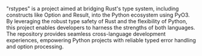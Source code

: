 "rstypes" is a project aimed at bridging Rust's type system, including constructs like Option and Result, into the Python ecosystem using PyO3. By leveraging the robust type safety of Rust and the flexibility of Python, this project enables developers to harness the strengths of both languages. The repository provides seamless cross-language development experiences, empowering Python projects with reliable typed error handling and option processing.

